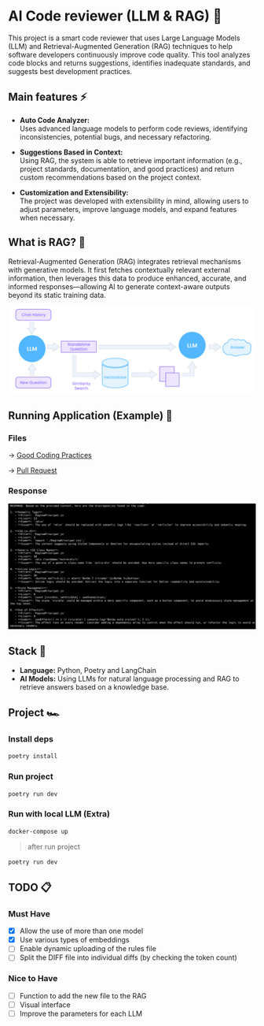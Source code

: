 # AI Code reviewer (LLM & RAG) 🤖

This project is a smart code reviewer that uses Large Language Models (LLM) and Retrieval-Augmented Generation (RAG) techniques to help software developers continuously improve code quality.
This tool analyzes code blocks and returns suggestions, identifies inadequate standards, and suggests best development practices.

## Main features ⚡️

- **Auto Code Analyzer:**  
  Uses advanced language models to perform code reviews, identifying inconsistencies, potential bugs, and necessary refactoring.

- **Suggestions Based in Context:**  
  Using RAG, the system is able to retrieve important information (e.g., project standards, documentation, and good practices) and return custom recommendations based on the project context.

- **Customization and Extensibility:**  
  The project was developed with extensibility in mind, allowing users to adjust parameters, improve language models, and expand features when necessary.

## What is RAG? 🤨

Retrieval-Augmented Generation (RAG) integrates retrieval mechanisms with generative models. It first fetches contextually relevant external information, then leverages this data to produce enhanced, accurate, and informed responses—allowing AI to generate context-aware outputs beyond its static training data.

<img src="docs/rag.png" />

## Running Application (Example) 👀

### Files

-> [Good Coding Practices](llm_reviewer/files/good-code.md)

-> [Pull Request](llm_reviewer/files/pull-request.txt)

### Response

<img src="docs/example.png" />

## Stack 🧩

- **Language:** Python, Poetry and LangChain
- **AI Models:** Using LLMs for natural language processing and RAG to retrieve answers based on a knowledge base.

## Project 🏎️

### Install deps

```bash
poetry install
```

### Run project

```bash
poetry run dev
```

### Run with local LLM (Extra)

```bash
docker-compose up
```

> after run project

```bash
poetry run dev
```

## TODO 📋

### Must Have

- [x] Allow the use of more than one model
- [x] Use various types of embeddings
- [ ] Enable dynamic uploading of the rules file
- [ ] Split the DIFF file into individual diffs (by checking the token count)

### Nice to Have

- [ ] Function to add the new file to the RAG
- [ ] Visual interface
- [ ] Improve the parameters for each LLM
